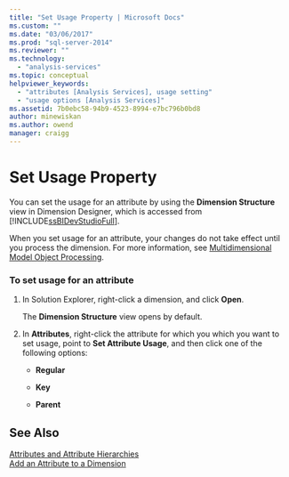 ```yaml
---
title: "Set Usage Property | Microsoft Docs"
ms.custom: ""
ms.date: "03/06/2017"
ms.prod: "sql-server-2014"
ms.reviewer: ""
ms.technology: 
  - "analysis-services"
ms.topic: conceptual
helpviewer_keywords: 
  - "attributes [Analysis Services], usage setting"
  - "usage options [Analysis Services]"
ms.assetid: 7b0ebc58-94b9-4523-8994-e7bc796b0bd8
author: minewiskan
ms.author: owend
manager: craigg
---
```

# Set Usage Property
  You can set the usage for an attribute by using the **Dimension Structure** view in Dimension Designer, which is accessed from [!INCLUDE[ssBIDevStudioFull](../../includes/ssbidevstudiofull-md.md)].  
  
 When you set usage for an attribute, your changes do not take effect until you process the dimension. For more information, see [Multidimensional Model Object Processing](processing-a-multidimensional-model-analysis-services.md).  
  
### To set usage for an attribute  
  
1.  In Solution Explorer, right-click a dimension, and click **Open**.  
  
     The **Dimension Structure** view opens by default.  
  
2.  In **Attributes**, right-click the attribute for which you which you want to set usage, point to **Set Attribute Usage**, and then click one of the following options:  
  
    -   **Regular**  
  
    -   **Key**  
  
    -   **Parent**  
  
## See Also  
 [Attributes and Attribute Hierarchies](../multidimensional-models-olap-logical-dimension-objects/attributes-and-attribute-hierarchies.md)   
 [Add an  Attribute to a Dimension](attribute-properties-add-an-attribute-to-a-dimension.md)  
  
  
